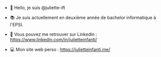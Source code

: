 - 👋 Hello, je suis @juliette-ift

- 📚 Je suis actuellement en deuxième année de bachelor informatique à l'EPSI.

- 📎 Vous pouvez me retrouver sur Linkedin : https://www.linkedin.com/in/julietteinfanti/

- 💻 Mon site web perso : https://julietteinfanti.me/

